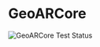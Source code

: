 # GeoARCore

![GeoARCore Test Status](https://github.com/kobejean/GeoARCore/actions/workflows/test.yml/badge.svg?branch=main)
